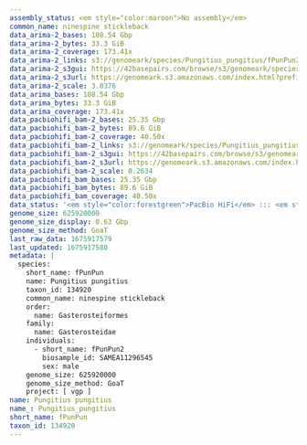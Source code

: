 ```yaml
---
assembly_status: <em style="color:maroon">No assembly</em>
common_name: ninespine stickleback
data_arima-2_bases: 108.54 Gbp
data_arima-2_bytes: 33.3 GiB
data_arima-2_coverage: 173.41x
data_arima-2_links: s3://genomeark/species/Pungitius_pungitius/fPunPun2/genomic_data/arima/<br>
data_arima-2_s3gui: https://42basepairs.com/browse/s3/genomeark/species/Pungitius_pungitius/fPunPun2/genomic_data/arima/
data_arima-2_s3url: https://genomeark.s3.amazonaws.com/index.html?prefix=species/Pungitius_pungitius/fPunPun2/genomic_data/arima/
data_arima-2_scale: 3.0376
data_arima_bases: 108.54 Gbp
data_arima_bytes: 33.3 GiB
data_arima_coverage: 173.41x
data_pacbiohifi_bam-2_bases: 25.35 Gbp
data_pacbiohifi_bam-2_bytes: 89.6 GiB
data_pacbiohifi_bam-2_coverage: 40.50x
data_pacbiohifi_bam-2_links: s3://genomeark/species/Pungitius_pungitius/fPunPun2/genomic_data/pacbio_hifi/<br>
data_pacbiohifi_bam-2_s3gui: https://42basepairs.com/browse/s3/genomeark/species/Pungitius_pungitius/fPunPun2/genomic_data/pacbio_hifi/
data_pacbiohifi_bam-2_s3url: https://genomeark.s3.amazonaws.com/index.html?prefix=species/Pungitius_pungitius/fPunPun2/genomic_data/pacbio_hifi/
data_pacbiohifi_bam-2_scale: 0.2634
data_pacbiohifi_bam_bases: 25.35 Gbp
data_pacbiohifi_bam_bytes: 89.6 GiB
data_pacbiohifi_bam_coverage: 40.50x
data_status: '<em style="color:forestgreen">PacBio HiFi</em> ::: <em style="color:forestgreen">Arima</em>'
genome_size: 625920000
genome_size_display: 0.63 Gbp
genome_size_method: GoaT
last_raw_data: 1675917579
last_updated: 1675917580
metadata: |
  species:
    short_name: fPunPun
    name: Pungitius pungitius
    taxon_id: 134920
    common_name: ninespine stickleback
    order:
      name: Gasterosteiformes
    family:
      name: Gasterosteidae
    individuals:
      - short_name: fPunPun2
        biosample_id: SAMEA11296545
        sex: male
    genome_size: 625920000
    genome_size_method: GoaT
    project: [ vgp ]
name: Pungitius pungitius
name_: Pungitius_pungitius
short_name: fPunPun
taxon_id: 134920
---
```

